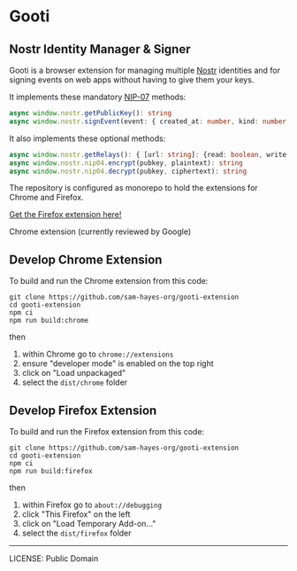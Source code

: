 # Gooti

## Nostr Identity Manager & Signer

Gooti is a browser extension for managing multiple [Nostr](https://github.com/nostr-protocol/nostr) identities and for signing events on web apps without having to give them your keys.

It implements these mandatory [NIP-07](https://github.com/nostr-protocol/nips/blob/master/07.md) methods:

```typescript
async window.nostr.getPublicKey(): string
async window.nostr.signEvent(event: { created_at: number, kind: number, tags: string[][], content: string }): Event
```

It also implements these optional methods:

```typescript
async window.nostr.getRelays(): { [url: string]: {read: boolean, write: boolean} }
async window.nostr.nip04.encrypt(pubkey, plaintext): string
async window.nostr.nip04.decrypt(pubkey, ciphertext): string
```

The repository is configured as monorepo to hold the extensions for Chrome and Firefox. 

[Get the Firefox extension here!](https://addons.mozilla.org/en-US/firefox/addon/gooti/)

Chrome extension (currently reviewed by Google)

## Develop Chrome Extension

To build and run the Chrome extension from this code:

```
git clone https://github.com/sam-hayes-org/gooti-extension
cd gooti-extension
npm ci
npm run build:chrome
```

then

1. within Chrome go to `chrome://extensions`
2. ensure "developer mode" is enabled on the top right
3. click on "Load unpackaged"
4. select the `dist/chrome` folder

## Develop Firefox Extension

To build and run the Firefox extension from this code:

```
git clone https://github.com/sam-hayes-org/gooti-extension
cd gooti-extension
npm ci
npm run build:firefox
```

then

1. within Firefox go to `about://debugging`
2. click "This Firefox" on the left
3. click on "Load Temporary Add-on..."
4. select the `dist/firefox` folder

---

LICENSE: Public Domain